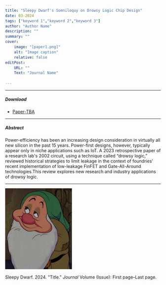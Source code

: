 ```yaml
---
title: "Sleepy Dwarf's Somniloquy on Drowsy Logic Chip Design" 
date: 03-2024
tags: ["keyword 1","keyword 2","keyword 3"]
author: "Author Name"
description: "" 
summary: "" 
cover:
    image: "[paper1.png]"
    alt: "Image caption"
    relative: false
editPost:
    URL: ""
    Text: "Journal Name"

---
```


---

##### Download

+ [Paper-TBA](paper1.pdf)


---

##### Abstract

Power-efficiency has been an increasing design consideration in 
virtually all new silicon in the past 15 years. Power-first
designs, however, typically appear only in niche applications
such as IoT. A 2023 retrospective paper of a research
lab's 2002 circuit, using a technique called “drowsy logic,”
reviewed historical strategies to limit leakage in the context of
foundries' recent implementation of low-leakage FinFET and
Gate-All-Around technologies.This review explores new
research and industry applications of drowsy logic.

---

![](paper1.png)

Sleepy Dwarf. 2024. "Title." *Journal* Volume (Issue): First page–Last page. 




